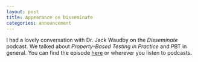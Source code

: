 ```yaml
---
layout: post
title: Appearance on Disseminate
categories: announcement
---
```


I had a lovely conversation with Dr. Jack Waudby on the <i>Disseminate</i> podcast. We talked about
<i>Property-Based Testing in Practice</i> and PBT in general. You can find the episode
[here](https://disseminatepodcast.podcastpage.io/episode/harry-goldstein-property-based-testing-55)
or wherever you listen to podcasts.